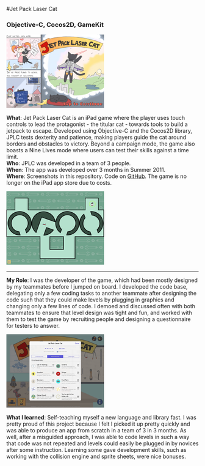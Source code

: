 #Jet Pack Laser Cat
### Objective-C, Cocos2D, GameKit

<img src="screenshots/1.jpg" alt="LFI Cover" width="256" height="192">

**What**: Jet Pack Laser Cat is an iPad game where the player uses touch controls to lead the protagonist - the titular cat - towards tools to build a jetpack to escape. Developed using Objective-C and the Cocos2D library, JPLC tests dexterity and patience, making players guide the cat around borders and obstacles to victory. Beyond a campaign mode, the game also boasts a Nine Lives mode where users can test their skills against a time limit.    
**Who**: JPLC was developed in a team of 3 people.    
**When**: The app was developed over 3 months in Summer 2011.    
**Where**: Screenshots in this repository. Code on [GitHub](https://github.com/nfeliciano/jplc). The game is no longer on the iPad app store due to costs.

<img src="screenshots/3.jpg" alt="LFI Cover" width="256" height="192">  

---  

**My Role**: I was the developer of the game, which had been mostly designed by my teammates before I jumped on board. I developed the code base, delegating only a few coding tasks to another teammate after designing the code such that they could make levels by plugging in graphics and changing only a few lines of code. I demoed and discussed often with both teammates to ensure that level design was tight and fun, and worked with them to test the game by recruiting people and designing a questionnaire for testers to answer.    

<img src="screenshots/2.jpg" alt="LFI Cover" width="256" height="192">

**What I learned**: Self-teaching myself a new language and library fast. I was pretty proud of this project because I felt I picked it up pretty quickly and was able to produce an app from scratch in a team of 3 in 3 months. As well, after a misguided approach, I was able to code levels in such a way that code was not repeated and levels could easily be plugged in by novices after some instruction. Learning some gave development skills, such as working with the collision engine and sprite sheets, were nice bonuses.
